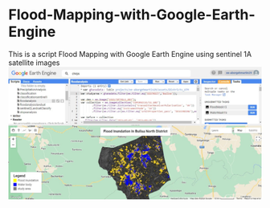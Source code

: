 # Flood-Mapping-with-Google-Earth-Engine
This is a script Flood Mapping with Google Earth Engine using sentinel 1A satellite images
![alt text](<flood analysis.jpg>)